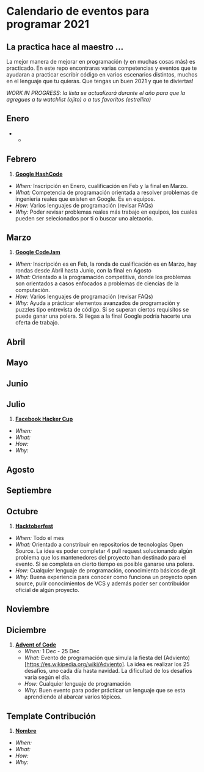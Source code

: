 # Calendario de eventos para programar 2021

## La practica hace al maestro ...
La mejor manera de mejorar en programación (y en muchas cosas más) es practicado. En este repo encontraras varias competencias y eventos que te ayudaran a practicar escribir código en varios escenarios distintos, muchos en el lenguaje que tu quieras. Que tengas un buen 2021 y que te diviertas!

*WORK IN PROGRESS: la lista se actualizará durante el año para que la agregues a tu watchlist (ojito) o a tus favoritos (estrellita)*

## Enero

- *

## Febrero
1. [**Google HashCode**](https://codingcompetitions.withgoogle.com/hashcode)
 - *When:* Inscripción en Enero, cualificación en Feb y la final en Marzo.
 - *What:* Competencia de programación orientada a resolver problemas de ingeniería reales que existen en Google. Es en equipos.
 - *How:* Varios lenguajes de programación (revisar FAQs)
 - *Why:* Poder revisar problemas reales más trabajo en equipos, los cuales pueden ser selecionados por ti o buscar uno aletaorio. 

## Marzo
1. [**Google CodeJam**](https://codingcompetitions.withgoogle.com/codejam)
  - *When:* Inscripción es en Feb, la ronda de cualificación es en Marzo, hay rondas desde Abril hasta Junio, con la final en Agosto
  - *What:* Orientado a la programación competitiva, donde los problemas son orientados a casos enfocados a problemas de ciencias de la computación. 
  - *How:* Varios lenguajes de programación (revisar FAQs)
  - *Why:* Ayuda a prácticar elementos avanzados de programación y puzzles tipo entrevista de código. Si se superan ciertos requisitos se puede ganar una polera. Si llegas a la final Google podría hacerte una oferta de trabajo. 
## Abril
## Mayo
## Junio
## Julio
1. [**Facebook Hacker Cup**](https://www.facebook.com/codingcompetitions/hacker-cup)
  - *When:*  
  - *What:*
  - *How:*
  - *Why:*

## Agosto
## Septiembre
## Octubre 
1. [**Hacktoberfest**](https://hacktoberfest.digitalocean.com/)
  - *When:* Todo el mes
  - *What:* Orientado a constribuir en repositorios de tecnologías Open Source. La idea es poder completar 4 pull request solucionando algún problema que los mantenedores del proyecto han destinado para el evento. Si se completa en cierto tiempo es posible ganarse una polera.
  - *How:* Cualquier lenguaje de programación, conocimiento básicos de git
  - *Why:* Buena experiencia para conocer como funciona un proyecto open source, pulir conocimientos de VCS y además poder ser contribuidor oficial de algún proyecto.
## Noviembre

## Diciembre 
1. [**Advent of Code**](https://adventofcode.com/)
   - *When:* 1 Dec - 25 Dec
   - *What:* Evento de programación que simula la fiesta del (Adviento)[https://es.wikipedia.org/wiki/Adviento]. La idea es realizar los 25 desafios, uno cada día hasta navidad. La dificultad de los desafios varia según el día. 
   - *How:* Cualquier lenguaje de programación
   - *Why:* Buen evento para poder prácticar un lenguaje que se esta aprendiendo al abarcar varios tópicos.
  
  

## Template Contribución
1. [**Nombre**](URL)
- *When:*
- *What:*
- *How:*
- *Why:*


